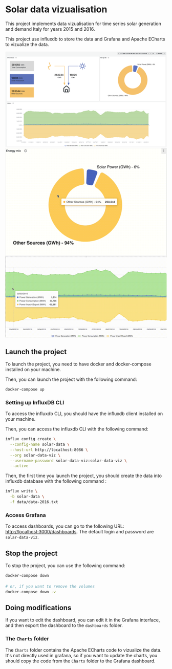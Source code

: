 # Solar data vizualisation

This project implements data vizualisation for time series solar generation and
demand Italy for years 2015 and 2016. 

This project use influxdb to store the data and Grafana and Apache ECharts to
vizualize the data. 

![dashboard](./screenshots/overall.png)
![mix](./screenshots/mix.gif)
![history](./screenshots/history.gif)

## Launch the project

To launch the project, you need to have docker and docker-compose installed on
your machine. 

Then, you can launch the project with the following command:

```bash
docker-compose up
```

### Setting up InfluxDB CLI

To access the influxdb CLI, you should have the influxdb client installed on
your machine. 

Then, you can access the influxdb CLI with the following command:
```bash
influx config create \
  --config-name solar-data \
  --host-url http://localhost:8086 \
  --org solar-data-viz \
  --username-password solar-data-viz:solar-data-viz \
  --active
```

Then, the first time you launch the project, you should create the data into
influxdb database with the following command :
```bash
influx write \
  -b solar-data \
  -f data/data-2016.txt
```

### Access Grafana

To access dashboards, you can go to the following URL:
[http://localhost:3000/dashboards](http://localhost:3000/dashboards).
The default login and password are `solar-data-viz`.


## Stop the project

To stop the project, you can use the following command:

```bash
docker-compose down

# or, if you want to remove the volumes
docker-compose down -v
```

## Doing modifications

If you want to edit the dashboard, you can edit it in the Grafana interface, 
and then export the dashboard to the `dashboards` folder.

### The `Charts` folder

The `Charts` folder contains the Apache ECharts code to vizualize the data.
It's not directly used in grafana, so if you want to update the charts, you
should copy the code from the `Charts` folder to the Grafana dashboard.